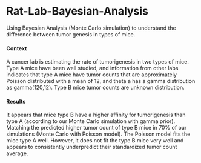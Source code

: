 # Rat-Lab-Bayesian-Analysis
Using Bayesian Analysis (Monte Carlo simulation) to understand the difference between tumor genesis in types of mice.

#### Context
A cancer lab is estimating the rate of tumorigenesis in two types of mice. Type A mice have been well studied, and information from other labs indicates that type A mice have tumor counts that are approximately Poisson distributed with a mean of 12, and theta a has a gamma distribution as gamma(120,12). Type B mice tumor counts are unknown distribution.

#### Results
It appears that mice type B have a higher affinity for tumorigenesis than type A (according to our Monte Carlo simulation with gamma prior). Matching the predicted higher tumor count of type B mice in 70% of our simulations (Monte Carlo with Poisson model).  The Poisson model fits the mice type A well. However, it does not fit the type B mice very well and appears to consistently underpredict their standardized tumor count average.

